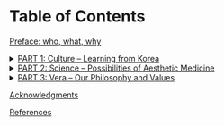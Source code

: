 # Table of Contents

[Preface: who, what, why](preface.md)

<details>

<summary><a href="part-1-culture-learning-from-korea/">PART 1: Culture – Learning from Korea</a></summary>

[CHAPTER 1: K-Beauty & K-Wave](part-1-culture-learning-from-korea/chapter-1-k-beauty-and-k-wave.md)

[CHAPTER 2: Look and Feel Young](part-1-culture-learning-from-korea/chapter-2-look-and-feel-young.md)

[CHAPTER 3: Beauty beyond K-beauty](part-1-culture-learning-from-korea/chapter-3-beauty-beyond-k-beauty.md)

</details>

<details>

<summary><a href="part-2-science-possibilities-of-aesthetic-medicine/">PART 2: Science – Possibilities of Aesthetic Medicine</a></summary>

[CHAPTER 4: Concerning the Newbies](part-2-science-possibilities-of-aesthetic-medicine/chapter-4-concerning-the-newbies.md)

[CHAPTER 5: Concerning the Informed](part-2-science-possibilities-of-aesthetic-medicine/chapter-5-concerning-the-informed.md)

[CHAPTER 6: Concerning the DIY Prosumers](part-2-science-possibilities-of-aesthetic-medicine/chapter-6-concerning-the-diy-prosumers.md)

</details>

<details>

<summary><a href="part-3-vera-our-philosophy-and-values/">PART 3: Vera – Our Philosophy and Values</a></summary>

[CHAPTER 7: Meaningful Work](part-3-vera-our-philosophy-and-values/chapter-7-meaningful-work.md)

[CHAPTER 8: Core Questions](part-3-vera-our-philosophy-and-values/chapter-8-core-questions.md)

[CHAPTER 9: Where Do We Go from Here?](part-3-vera-our-philosophy-and-values/chapter-9-where-do-we-go-from-here.md)

</details>

[Acknowledgments](acknowledgements.md)

[References](references.md)
